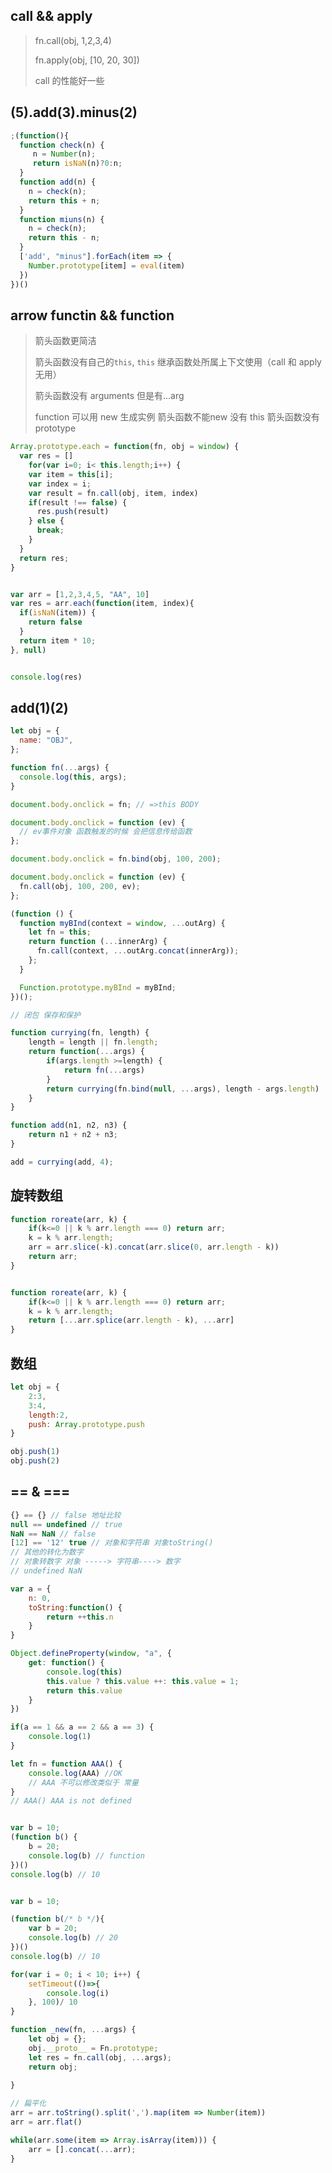 ## call && apply

> fn.call(obj, 1,2,3,4)
>
> fn.apply(obj, [10, 20, 30])
>
> call 的性能好一些

## (5).add(3).minus(2)

```javascript
;(function(){
  function check(n) {
     n = Number(n);
     return isNaN(n)?0:n;
  }
  function add(n) {
    n = check(n);
    return this + n; 
  }
  function miuns(n) {
    n = check(n);
    return this - n;
  }
  ['add', "minus"].forEach(item => {
    Number.prototype[item] = eval(item)
  })
})()
```



## arrow functin && function

> 箭头函数更简洁
>
>  箭头函数没有自己的`this`, `this` 继承函数处所属上下文使用（call 和 apply 无用） 
>
> 箭头函数没有 arguments 但是有...arg 
>
> function 可以用 new 生成实例  箭头函数不能new 没有 this 箭头函数没有prototype   



```javascript
Array.prototype.each = function(fn, obj = window) {
  var res = []
	for(var i=0; i< this.length;i++) {
    var item = this[i];
    var index = i;
    var result = fn.call(obj, item, index)
    if(result !== false) {
      res.push(result)
    } else {
      break;
    }
  }
  return res;
}


var arr = [1,2,3,4,5, "AA", 10]
var res = arr.each(function(item, index){
  if(isNaN(item)) {
    return false
  }
  return item * 10;
}, null)


console.log(res)
```



## add(1)(2)

```javascript
let obj = {
  name: "OBJ",
};

function fn(...args) {
  console.log(this, args);
}

document.body.onclick = fn; // =>this BODY

document.body.onclick = function (ev) {
  // ev事件对象 函数触发的时候 会把信息传给函数
};

document.body.onclick = fn.bind(obj, 100, 200);

document.body.onclick = function (ev) {
  fn.call(obj, 100, 200, ev);
};

(function () {
  function myBInd(context = window, ...outArg) {
    let fn = this;
    return function (...innerArg) {
      fn.call(context, ...outArg.concat(innerArg));
    };
  }

  Function.prototype.myBInd = myBInd;
})();

// 闭包 保存和保护
```



```javascript
function currying(fn, length) {
    length = length || fn.length;
    return function(...args) {
        if(args.length >=length) {
            return fn(...args)
        }
        return currying(fn.bind(null, ...args), length - args.length)
    }
}

function add(n1, n2, n3) {
    return n1 + n2 + n3;
}

add = currying(add, 4);
```



## 旋转数组

```javascript
function roreate(arr, k) {
    if(k<=0 || k % arr.length === 0) return arr;
    k = k % arr.length;
    arr = arr.slice(-k).concat(arr.slice(0, arr.length - k))
    return arr;
}


function roreate(arr, k) {
    if(k<=0 || k % arr.length === 0) return arr;
    k = k % arr.length;
    return [...arr.splice(arr.length - k), ...arr]
}
```



## 数组

```javascript
let obj = {
    2:3,
    3:4,
    length:2,
    push: Array.prototype.push
}

obj.push(1)
obj.push(2)
```



## == & ===

```javascript
{} == {} // false 地址比较
null == undefined // true
NaN == NaN // false
[12] == '12' true // 对象和字符串 对象toString()
// 其他的转化为数字
// 对象转数字 对象 -----> 字符串----> 数字
// undefined NaN
```



```javascript
var a = {
    n: 0,
    toString:function() {
        return ++this.n
    }
}

Object.defineProperty(window, "a", {
    get: function() {
        console.log(this)
        this.value ? this.value ++: this.value = 1;
        return this.value
    }
})

if(a == 1 && a == 2 && a == 3) {
    console.log(1)
}
```





```javascript
let fn = function AAA() {
    console.log(AAA) //OK
    // AAA 不可以修改类似于 常量
}
// AAA() AAA is not defined


var b = 10;
(function b() {
    b = 20;
    console.log(b) // function
})()
console.log(b) // 10


var b = 10;

(function b(/* b */){
    var b = 20;
    console.log(b) // 20
})()
console.log(b) // 10

```



```javascript
for(var i = 0; i < 10; i++) {
    setTimeout(()=>{
        console.log(i)
    }, 100)/ 10
}
```





```javascript
function _new(fn, ...args) {
    let obj = {};
    obj.__proto__ = Fn.prototype;
    let res = fn.call(obj, ...args);
    return obj;
    
}
```



```javascript
// 扁平化
arr = arr.toString().split(',').map(item => Number(item))
arr = arr.flat()

while(arr.some(item => Array.isArray(item))) {
    arr = [].concat(...arr);
}

```

